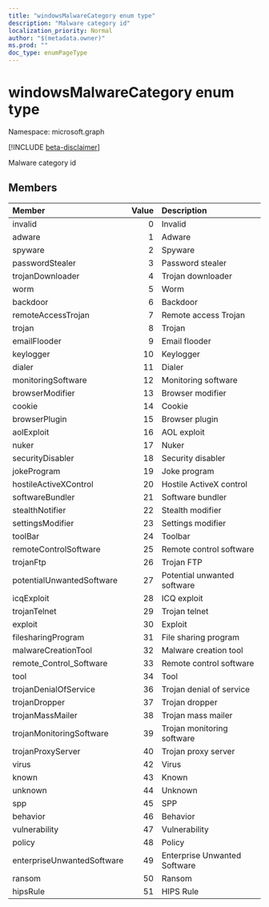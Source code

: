 ```yaml
---
title: "windowsMalwareCategory enum type"
description: "Malware category id"
localization_priority: Normal
author: "$(metadata.owner)"
ms.prod: ""
doc_type: enumPageType
---
```


# windowsMalwareCategory enum type

Namespace: microsoft.graph

[!INCLUDE [beta-disclaimer](../../includes/beta-disclaimer.md)]

Malware category id

## Members

| Member                     | Value | Description                  |
| :------------------------- | ----: | :--------------------------- |
| invalid                    | 0     | Invalid                      |
| adware                     | 1     | Adware                       |
| spyware                    | 2     | Spyware                      |
| passwordStealer            | 3     | Password stealer             |
| trojanDownloader           | 4     | Trojan downloader            |
| worm                       | 5     | Worm                         |
| backdoor                   | 6     | Backdoor                     |
| remoteAccessTrojan         | 7     | Remote access Trojan         |
| trojan                     | 8     | Trojan                       |
| emailFlooder               | 9     | Email flooder                |
| keylogger                  | 10    | Keylogger                    |
| dialer                     | 11    | Dialer                       |
| monitoringSoftware         | 12    | Monitoring software          |
| browserModifier            | 13    | Browser modifier             |
| cookie                     | 14    | Cookie                       |
| browserPlugin              | 15    | Browser plugin               |
| aolExploit                 | 16    | AOL exploit                  |
| nuker                      | 17    | Nuker                        |
| securityDisabler           | 18    | Security disabler            |
| jokeProgram                | 19    | Joke program                 |
| hostileActiveXControl      | 20    | Hostile ActiveX control      |
| softwareBundler            | 21    | Software bundler             |
| stealthNotifier            | 22    | Stealth modifier             |
| settingsModifier           | 23    | Settings modifier            |
| toolBar                    | 24    | Toolbar                      |
| remoteControlSoftware      | 25    | Remote control software      |
| trojanFtp                  | 26    | Trojan FTP                   |
| potentialUnwantedSoftware  | 27    | Potential unwanted software  |
| icqExploit                 | 28    | ICQ exploit                  |
| trojanTelnet               | 29    | Trojan telnet                |
| exploit                    | 30    | Exploit                      |
| filesharingProgram         | 31    | File sharing program         |
| malwareCreationTool        | 32    | Malware creation tool        |
| remote_Control_Software    | 33    | Remote control software      |
| tool                       | 34    | Tool                         |
| trojanDenialOfService      | 36    | Trojan denial of service     |
| trojanDropper              | 37    | Trojan dropper               |
| trojanMassMailer           | 38    | Trojan mass mailer           |
| trojanMonitoringSoftware   | 39    | Trojan monitoring software   |
| trojanProxyServer          | 40    | Trojan proxy server          |
| virus                      | 42    | Virus                        |
| known                      | 43    | Known                        |
| unknown                    | 44    | Unknown                      |
| spp                        | 45    | SPP                          |
| behavior                   | 46    | Behavior                     |
| vulnerability              | 47    | Vulnerability                |
| policy                     | 48    | Policy                       |
| enterpriseUnwantedSoftware | 49    | Enterprise Unwanted Software |
| ransom                     | 50    | Ransom                       |
| hipsRule                   | 51    | HIPS Rule                    |